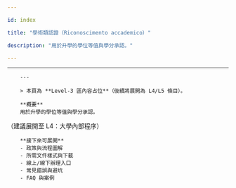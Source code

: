 ---
id: index
title: "學術類認證（Riconoscimento accademico）"
description: "用於升學的學位等值與學分承認。"
---

---
        ---

        > 本頁為 **Level‑3 區內容占位**（後續將展開為 L4/L5 條目）。

        **概要**
        用於升學的學位等值與學分承認。
（建議展開至 L4：大學內部程序）

        **接下來可展開**
        - 政策與流程圖解
        - 所需文件樣式與下載
        - 線上/線下辦理入口
        - 常見錯誤與避坑
        - FAQ 與案例
